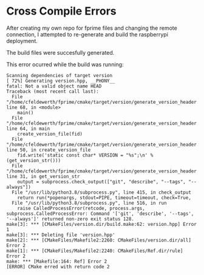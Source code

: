 # **Cross Compile Errors**
After creating my own repo for fprime files and changing the remote connection, I attempted
to re-generate and build the raspberrypi deployment.

The build files were succesfully generated.

This error ocurred while the build was running:

```
Scanning dependencies of target version
[ 72%] Generating version.hpp, __PHONY__
fatal: Not a valid object name HEAD
Traceback (most recent call last):
  File "/home/cfeldewerth/fprime/cmake/target/version/generate_version_header.py", line 68, in <module>
    main()
  File "/home/cfeldewerth/fprime/cmake/target/version/generate_version_header.py", line 64, in main
    create_version_file(fid)
  File "/home/cfeldewerth/fprime/cmake/target/version/generate_version_header.py", line 50, in create_version_file
    fid.write('static const char* VERSION = "%s";\n' % (get_version_str()))
  File "/home/cfeldewerth/fprime/cmake/target/version/generate_version_header.py", line 31, in get_version_str
    output = subprocess.check_output(["git", "describe", "--tags", "--always"])
  File "/usr/lib/python3.8/subprocess.py", line 415, in check_output
    return run(*popenargs, stdout=PIPE, timeout=timeout, check=True,
  File "/usr/lib/python3.8/subprocess.py", line 516, in run
    raise CalledProcessError(retcode, process.args,
subprocess.CalledProcessError: Command '['git', 'describe', '--tags', '--always']' returned non-zero exit status 128.
make[3]: *** [CMakeFiles/version.dir/build.make:62: version.hpp] Error 1
make[3]: *** Deleting file 'version.hpp'
make[2]: *** [CMakeFiles/Makefile2:2260: CMakeFiles/version.dir/all] Error 2
make[1]: *** [CMakeFiles/Makefile2:2240: CMakeFiles/Ref.dir/rule] Error 2
make: *** [Makefile:164: Ref] Error 2
[ERROR] CMake erred with return code 2
```
